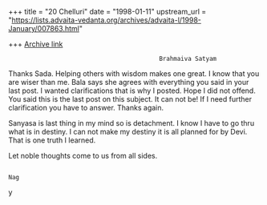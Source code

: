 +++
title = "20 Chelluri"
date = "1998-01-11"
upstream_url = "https://lists.advaita-vedanta.org/archives/advaita-l/1998-January/007863.html"

+++
[Archive link](https://lists.advaita-vedanta.org/archives/advaita-l/1998-January/007863.html)

                                              Brahmaiva Satyam

Thanks Sada.  Helping others with wisdom makes one great.  I know that you are
wiser than me.  Bala says she agrees with everything you said in your last
post.  I wanted clarifications that is why I posted.  Hope I did not offend.
You said this is the last post on this subject. It can not be!  If I need
further clarification you have to answer.  Thanks again.

Sanyasa is last thing in my mind so is detachment.  I know I have to go thru
what is in destiny.  I can not make my destiny it is all planned for by Devi.
That is one truth I learned.

Let noble thoughts come to us from all sides.


                                                                           Nag
y


